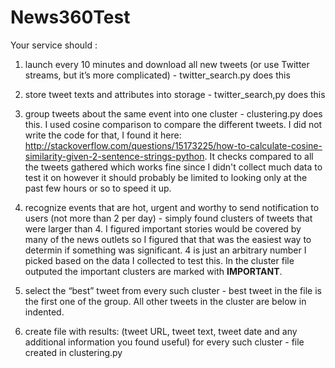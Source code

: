 # News360Test
Your service should :

1.    launch every 10 minutes and download all new tweets (or use Twitter streams, but it’s more complicated)
	- twitter_search.py does this

2.    store tweet texts and attributes into storage
	- twitter_search,py does this

3.    group tweets about the same event into one cluster
	- clustering.py does this. I used cosine comparison to compare the different tweets. I did not write the code for that, I found it here: http://stackoverflow.com/questions/15173225/how-to-calculate-cosine-similarity-given-2-sentence-strings-python. It checks compared to all the tweets gathered which works fine since I didn't collect much data to test it on however it should probably be limited to looking only at the past few hours or so to speed it up.

4.    recognize events that are hot, urgent and worthy to send notification to users (not more than 2 per day)
	- simply found clusters of tweets that were larger than 4. I figured important stories would be covered by many of the news outlets so I figured that that was the easiest way to determin if something was significant. 4 is just an arbitrary number I picked based on the data I collected to test this. In the cluster file outputed the important clusters are marked with ****IMPORTANT****.

5.    select the “best” tweet from every such cluster
	- best tweet in the file is the first one of the group. All other tweets in the cluster are below in indented.

6.    create file with results: (tweet URL, tweet text, tweet date and any additional information you found useful) for every such cluster
	- file created in clustering.py


